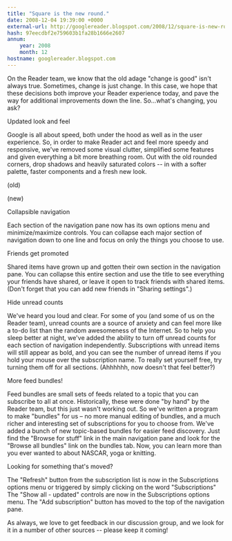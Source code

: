 ```yaml
---
title: "Square is the new round."
date: 2008-12-04 19:39:00 +0000
external-url: http://googlereader.blogspot.com/2008/12/square-is-new-round.html
hash: 97eecdbf2e759603b1fa28b1666e2607
annum:
    year: 2008
    month: 12
hostname: googlereader.blogspot.com
---
```


On the Reader team, we know that the old adage "change is good" isn't always true. Sometimes, change is just change.  In this case, we hope that these decisions both improve your Reader experience today, and pave the way for additional improvements down the line. So...what's changing, you ask?


Updated look and feel

Google is all about speed, both under the hood as well as in the user experience. So, in order to make Reader act and feel more speedy and responsive, we've removed some visual clutter, simplified some features and given everything a bit more breathing room. Out with the old rounded corners, drop shadows and heavily saturated colors -- in with a softer palette, faster components and a fresh new look.




(old)





(new)



Collapsible navigation

Each section of the navigation pane now has its own options menu and minimize/maximize controls. You can collapse each major section of navigation down to one line and focus on only the things you choose to use.








Friends get promoted

Shared items have grown up and gotten their own section in the navigation pane. You can collapse this entire section and use the title to see everything your friends have shared, or leave it open to track friends with shared items. (Don't forget that you can add new friends in "Sharing settings".)


Hide unread counts

We've heard you loud and clear. For some of you (and some of us on the Reader team), unread counts are a source of anxiety and can feel more like a to-do list than the random awesomeness of the Internet. So to help you sleep better at night, we've added the ability to turn off unread counts for each section of navigation independently. Subscriptions with unread items will still appear as bold, and you can see the number of unread items if you hold your mouse over the subscription name. To really set yourself free, try turning them off for all sections. (Ahhhhhh, now doesn't that feel better?)


More feed bundles!

Feed bundles are small sets of feeds related to a topic that you can subscribe to all at once. Historically, these were done "by hand" by the Reader team, but this just wasn't working out. So we've written a program to make "bundles" for us – no more manual editing of bundles, and a much richer and interesting set of subscriptions for you to choose from. We've added a bunch of new topic-based bundles for easier feed discovery. Just find the "Browse for stuff" link in the main navigation pane and look for the "Browse all bundles" link on the bundles tab. Now, you can learn more than you ever wanted to about NASCAR, yoga or knitting.







Looking for something that's moved?


The "Refresh" button from the subscription list is now in the Subscriptions options menu or triggered by simply clicking on the word "Subscriptions"
The "Show all - updated" controls are now in the Subscriptions options menu.
The "Add subscription" button has moved to the top of the navigation pane.


As always, we love to get feedback in our discussion group, and we look for it in a number of other sources -- please keep it coming!



